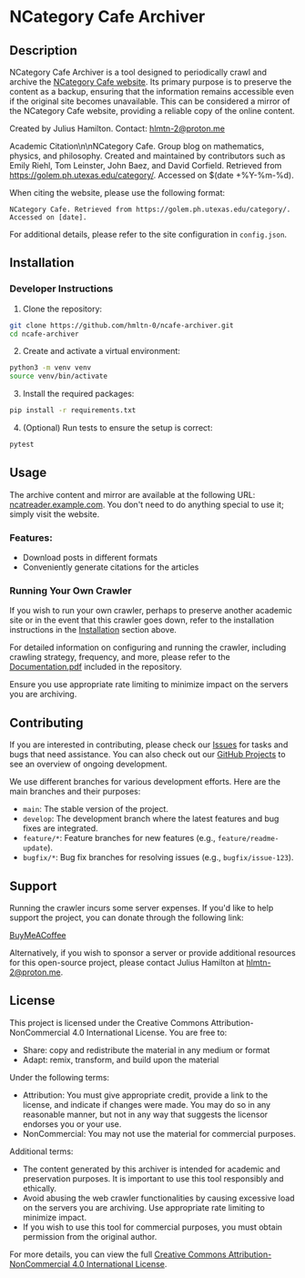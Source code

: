 # NCategory Cafe Archiver

## Description

NCategory Cafe Archiver is a tool designed to periodically crawl and archive the [NCategory Cafe website](https://golem.ph.utexas.edu/category/). Its primary purpose is to preserve the content as a backup, ensuring that the information remains accessible even if the original site becomes unavailable. This can be considered a mirror of the NCategory Cafe website, providing a reliable copy of the online content.

Created by Julius Hamilton.
Contact: [hlmtn-2@proton.me](mailto:hlmtn-2@proton.me)

Academic Citation\n\nNCategory Cafe. Group blog on mathematics, physics, and philosophy. Created and maintained by contributors such as Emily Riehl, Tom Leinster, John Baez, and David Corfield. Retrieved from https://golem.ph.utexas.edu/category/. Accessed on $(date +%Y-%m-%d).

When citing the website, please use the following format:

```
NCategory Cafe. Retrieved from https://golem.ph.utexas.edu/category/. Accessed on [date].
```

For additional details, please refer to the site configuration in `config.json`.

## Installation

### Developer Instructions

1. Clone the repository:
```sh
git clone https://github.com/hmltn-0/ncafe-archiver.git
cd ncafe-archiver
```

2. Create and activate a virtual environment:
```sh
python3 -m venv venv
source venv/bin/activate
```

3. Install the required packages:
```sh
pip install -r requirements.txt
```

4. (Optional) Run tests to ensure the setup is correct:
```sh
pytest
```

## Usage

The archive content and mirror are available at the following URL: [ncatreader.example.com](https://ncatreader.example.com). You don't need to do anything special to use it; simply visit the website.

### Features:
- Download posts in different formats
- Conveniently generate citations for the articles

### Running Your Own Crawler

If you wish to run your own crawler, perhaps to preserve another academic site or in the event that this crawler goes down, refer to the installation instructions in the [Installation](#installation) section above.

For detailed information on configuring and running the crawler, including crawling strategy, frequency, and more, please refer to the [Documentation.pdf](Documentation.pdf) included in the repository.

Ensure you use appropriate rate limiting to minimize impact on the servers you are archiving.

## Contributing

If you are interested in contributing, please check our [Issues](https://github.com/hmltn-0/ncafe-archiver/issues) for tasks and bugs that need assistance. You can also check out our [GitHub Projects](https://github.com/hmltn-0/ncafe-archiver/projects) to see an overview of ongoing development.

We use different branches for various development efforts. Here are the main branches and their purposes:

- `main`: The stable version of the project.
- `develop`: The development branch where the latest features and bug fixes are integrated.
- `feature/*`: Feature branches for new features (e.g., `feature/readme-update`).
- `bugfix/*`: Bug fix branches for resolving issues (e.g., `bugfix/issue-123`).

## Support

Running the crawler incurs some server expenses. If you'd like to help support the project, you can donate through the following link:

[BuyMeACoffee](https://www.buymeacoffee.com/yourlink)

Alternatively, if you wish to sponsor a server or provide additional resources for this open-source project, please contact Julius Hamilton at [hlmtn-2@proton.me](mailto:hlmtn-2@proton.me).

## License

This project is licensed under the Creative Commons Attribution-NonCommercial 4.0 International License. You are free to:

- Share: copy and redistribute the material in any medium or format
- Adapt: remix, transform, and build upon the material

Under the following terms:

- Attribution: You must give appropriate credit, provide a link to the license, and indicate if changes were made. You may do so in any reasonable manner, but not in any way that suggests the licensor endorses you or your use.
- NonCommercial: You may not use the material for commercial purposes.

Additional terms:

- The content generated by this archiver is intended for academic and preservation purposes. It is important to use this tool responsibly and ethically.
- Avoid abusing the web crawler functionalities by causing excessive load on the servers you are archiving. Use appropriate rate limiting to minimize impact.
- If you wish to use this tool for commercial purposes, you must obtain permission from the original author.

For more details, you can view the full [Creative Commons Attribution-NonCommercial 4.0 International License](https://creativecommons.org/licenses/by-nc/4.0/).
